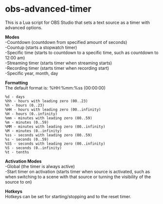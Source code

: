 # obs-advanced-timer

This is a Lua script for OBS Studio that sets a text source as a timer with advanced options.  

**Modes**  
-Countdown (countdown from specified amount of seconds)  
-Countup (starts a stopwatch timer)  
-Specific time (starts to countdown to a specific time, such as countdown to 12:00 am)  
-Streaming timer (starts timer when streaming starts)  
-Recording timer (starts timer when recording start)  
-Specific year, month, day  

**Formatting**  
The default format is: %HH:%mm:%ss (00:00:00)  

```
%d - days
%hh - hours with leading zero (00..23)
%h - hours (0..23)
%HH - hours with leading zero (00..infinity)
%H - hours (0..infinity)
%mm - minutes with leading zero (00..59)
%m - minutes (0..59)
%MM - minutes with leading zero (00..infinity)
%M - minutes (0..infinity)
%ss - seconds with leading zero (00..59)
%s - seconds (0..59)
%SS - seconds with leading zero (00..infinity)
%S - seconds (0..infinity)
%t - tenths
```

**Activation Modes**  
-Global (the timer is always active)  
-Start timer on activation (starts timer when source is activated, such as when switching to a scene with that source or turning the visibility of the source to on)  


**Hotkeys**  
Hotkeys can be set for starting/stopping and to the reset timer.
